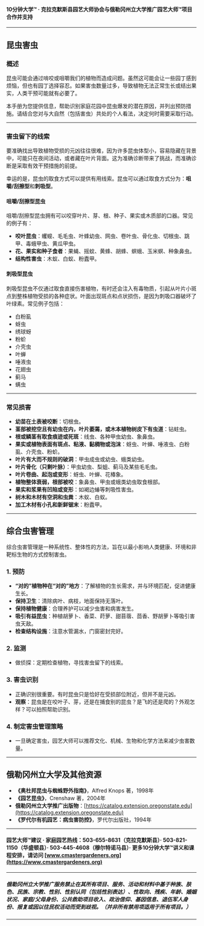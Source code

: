 #### 10分钟大学™ · 克拉克默斯县园艺大师协会与俄勒冈州立大学推广园艺大师™项目合作并支持

---

## 昆虫害虫

### 概述

昆虫可能会通过啃咬或咀嚼我们的植物而造成问题。虽然这可能会让一些园丁感到烦恼，但也有园丁选择容忍。如果害虫数量过多，导致植物无法正常生长或结出果实，人类干预可能就有必要了。

本手册为您提供信息，帮助识别家庭花园中昆虫爆发的潜在原因，并列出预防措施。请结合您对与大自然（包括害虫）共处的个人看法，决定何时需要采取行动。

---

### 害虫留下的线索

要准确找出导致植物受损的元凶往往很难，因为许多昆虫体型小，容易隐藏在背景中，可能只在夜间活动，或者藏在叶片背面。这为准确诊断带来了挑战，而准确诊断是采取有效干预措施的前提。

幸运的是，昆虫的取食方式可以提供有用线索。昆虫可以通过取食方式分为：**咀嚼/刮擦型**和**刺吸型**。

#### 咀嚼/刮擦型昆虫

咀嚼/刮擦型昆虫拥有可以咬穿叶片、芽、根、种子、果实或木质部的口器。常见的例子有：

- **咬叶昆虫**：蠼螋、毛毛虫、叶蜂幼虫、网虫、卷叶虫、骨化虫、切根虫、跳甲、毒蛾甲虫、黄瓜甲虫。
- **花、果实和种子食者**：果蝇、摇蚊、黄蜂、胡蜂、螟蛾、玉米螟、种象鼻虫。
- **结构性害虫**：木蚁、白蚁、粉蠹甲。

#### 刺吸型昆虫

刺吸型昆虫不仅通过取食直接伤害植物，有时还会注入有毒物质，引起从叶片小斑点到整株植物受损的各种症状。叶面出现斑点和点状损伤，是因为刺吸口器破坏了叶绿素。常见例子包括：

- 白粉虱
- 蚜虫
- 绣球蚜
- 粉蚧
- 介壳虫
- 叶蝉
- 唾液虫
- 花翅虫
- 蓟马
- 螨虫

---

### 常见损害

- **幼苗在土表被咬断**：切根虫。
- **茎部被挖空且有幼虫在内，叶片萎蔫，或木本植物树皮下有虫道**：钻蛀虫。
- **根或鳞茎有取食痕迹或死斑**：线虫、各种甲虫幼虫、象鼻虫。
- **果实或植物表面有斑点、粘液、黏稠物或泡沫**：蚜虫、叶蝉、唾液虫、白粉虱、介壳虫、粉蚧。
- **叶片有大而不规则的破洞**：甲虫成虫或幼虫、蛾类幼虫。
- **叶片骨化（只剩叶脉）**：甲虫幼虫、梨蛆、蓟马及某些毛毛虫。
- **叶片卷曲、起泡或变形**：蚜虫、叶蝉、花椿象。
- **植物整体衰弱，根部被咬**：象鼻虫、甲虫或蛾类幼虫取食根部。
- **果实和浆果有凹陷或变形**：如褐边蝽等刺吸性害虫。
- **树木和木材有空洞和虫粪**：木蚁、白蚁。
- **加工木材有小孔和新鲜锯末**：粉蠹甲。

---

## 综合虫害管理

综合虫害管理是一种系统性、整体性的方法，旨在以最小影响人类健康、环境和非靶标生物的方式控制害虫。

### 1. 预防

- **“对的”植物种在“对的”地方**：了解植物的生长需求，并与环境匹配，促进健康生长。
- **保持卫生**：清除病叶、病枝，地面保持无落叶。
- **保持植物健康**：合理养护可以减少虫害和病害发生。
- **吸引有益昆虫**：种植胡萝卜、香菜、莳萝、甜苜蓿、茴香、野胡萝卜等吸引害虫天敌。
- **检查结构设施**：注意水管漏水，门窗密封完好。

### 2. 监测

- 做侦探：定期检查植物，寻找害虫留下的线索。

### 3. 害虫识别

- 正确识别很重要。有时昆虫只是恰好在受损部位附近，但并不是元凶。
- **观察**：昆虫是在咬叶子、芽，还是在捕食别的昆虫？是飞的还是爬的？外观怎样？可以拍照帮助识别。

### 4. 制定害虫管理策略

- 一旦确定害虫，园艺大师可以推荐文化、机械、生物和化学方法来减少虫害数量。

---

## 俄勒冈州立大学及其他资源

- **《奥杜邦昆虫与蜘蛛野外指南》**，Alfred Knops 著，1998年
- **《园艺昆虫》**，Crenshaw 著，2004年
- **俄勒冈州立大学推广出版物**：[https://catalog.extension.oregonstate.edu](https://catalog.extension.oregonstate.edu)
- **《罗代尔有机园艺：病虫害防控》**，罗代尔出版社，1994年

---

#### 园艺大师™建议 · 家庭园艺热线：503-655-8631（克拉克默斯县）· 503-821-1150（华盛顿县）· 503-445-4608（穆尔特诺马县）· 更多10分钟大学™讲义和课程安排，请访问 [www.cmastergardeners.org](https://www.cmastergardeners.org)

---

##### 俄勒冈州立大学推广服务禁止在其所有项目、服务、活动和材料中基于种族、肤色、民族、宗教、性别、性别认同（包括性别表达）、性取向、残疾、年龄、婚姻状况、家庭/父母身份、公共救助项目收入、政治信仰、基因信息、退伍军人身份、报复或因以往民权活动而受到歧视。（并非所有禁用项适用于所有项目。）
---
